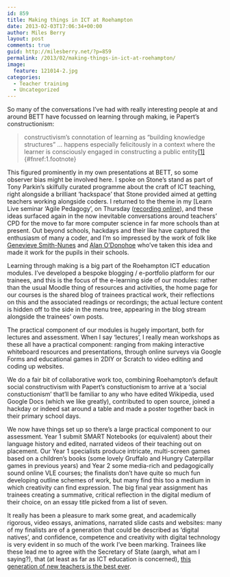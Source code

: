 ```yaml
---
id: 859
title: Making things in ICT at Roehampton
date: 2013-02-03T17:06:34+00:00
author: Miles Berry
layout: post 
comments: true
guid: http://milesberry.net/?p=859
permalink: /2013/02/making-things-in-ict-at-roehampton/
image:
  feature: 121014-2.jpg
categories:
  - Teacher training
  - Uncategorized
---
```

So many of the conversations I’ve had with really interesting people at and around BETT have focussed on learning through making, ie Papert’s constructionism:

> constructivism’s connotation of learning as “building knowledge structures” … happens especially felicitously in a context where the learner is consciously engaged in constructing a public entity[[1]](#fn:1 "see footnote"){#fnref:1.footnote}

This figured prominently in my own presentations at BETT, so some observer bias might be involved here. I spoke on Stone’s stand as part of Tony Parkin’s skilfully curated programme about the craft of ICT teaching, right alongside a brilliant ‘hackspace’ that Stone provided aimed at getting teachers working alongside coders. I returned to the theme in my [Learn Live seminar ‘Agile Pedagogy’, on Thursday ([recording online](http://www.youtube.com/watch?v=012gXpHSblY)), and these ideas surfaced again in the now inevitable conversations around teachers’ CPD for the move to far more computer science in far more schools than at present. Out beyond schools, hackdays and their like have captured the enthusiasm of many a coder, and I’m so impressed by the work of folk like [Genevieve Smith-Nunes](http://pegleggen.wordpress.com) and [Alan O’Donohoe](http://teachcomputing.wordpress.com) who’ve taken this idea and made it work for the pupils in their schools.

Learning through making is a big part of the Roehampton ICT education modules. I’ve developed a bespoke blogging / e-portfolio platform for our trainees, and this is the focus of the e-learning side of our modules: rather than the usual Moodle thing of resources and activities, the home page for our courses is the shared blog of trainees practical work, their reflections on this and the associated readings or recordings; the actual lecture content is hidden off to the side in the menu tree, appearing in the blog stream alongside the trainees’ own posts.

The practical component of our modules is hugely important, both for lectures and assessment. When I say ‘lectures’, I really mean workshops as these all have a practical component: ranging from making interactive whiteboard resources and presentations, through online surveys via Google Forms and educational games in 2DIY or Scratch to video editing and coding up websites.

We do a fair bit of collaborative work too, combining Roehampton’s default social constructivism with Papert’s constuctionism to arrive at a ‘social constuctionism’ that’ll be familiar to any who have edited Wikipedia, used Google Docs (which we like greatly), contributed to open source, joined a hackday or indeed sat around a table and made a poster together back in their primary school days.

We now have things set up so there’s a large practical component to our assessment. Year 1 submit SMART Notebooks (or equivalent) about their language history and edited, narrated videos of their teaching out on placement. Our Year 1 specialists produce intricate, multi-screen games based on a children’s books (some lovely Gruffalo and Hungry Caterpillar games in previous years) and Year 2 some media-rich and pedagogically sound online VLE courses; the finalists don’t have quite so much fun developing outline schemes of work, but many find this too a medium in which creativity can find expression. The big final year assignment has trainees creating a summative, critical reflection in the digital medium of their choice, on an essay title picked from a list of seven.

It really has been a pleasure to mark some great, and academically rigorous, video essays, animations, narrated slide casts and websites: many of my finalists are of a generation that could be described as ‘digital natives’, and confidence, competence and creativity with digital technology is very evident in so much of the work I’ve been marking. Trainees like these lead me to agree with the Secretary of State (aargh, what am I saying?), that (at least as far as ICT education is concerned), [this generation of new teachers is the best ever](http://www.education.gov.uk/inthenews/speeches/a0064281/michael-gove-to-westminster-academy).

[^1]:    Papert, S and Harel, I (1991) 
    [Situating Constuctionism](http://www.papert.org/articles/SituatingConstructionism.html) in Papert, S and Harel, I (eds) _Constructionism_, Ablex Publishing Corporation. [ ↩](#fnref:1 "return to article"){.reversefootnote}